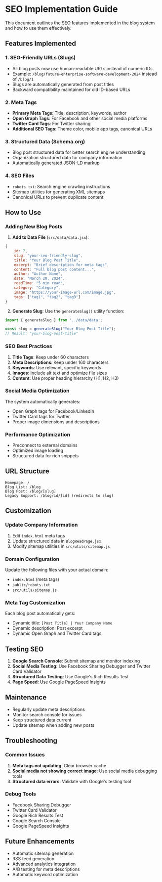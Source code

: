 # SEO Implementation Guide

This document outlines the SEO features implemented in the blog system and how to use them effectively.

## Features Implemented

### 1. SEO-Friendly URLs (Slugs)
- All blog posts now use human-readable URLs instead of numeric IDs
- Example: `/blog/future-enterprise-software-development-2024` instead of `/blog/1`
- Slugs are automatically generated from post titles
- Backward compatibility maintained for old ID-based URLs

### 2. Meta Tags
- **Primary Meta Tags**: Title, description, keywords, author
- **Open Graph Tags**: For Facebook and other social media platforms
- **Twitter Card Tags**: For Twitter sharing
- **Additional SEO Tags**: Theme color, mobile app tags, canonical URLs

### 3. Structured Data (Schema.org)
- Blog post structured data for better search engine understanding
- Organization structured data for company information
- Automatically generated JSON-LD markup

### 4. SEO Files
- `robots.txt`: Search engine crawling instructions
- Sitemap utilities for generating XML sitemaps
- Canonical URLs to prevent duplicate content

## How to Use

### Adding New Blog Posts

1. **Add to Data File** (`src/data/data.jsx`):
```javascript
{
    id: 7,
    slug: "your-seo-friendly-slug",
    title: "Your Blog Post Title",
    excerpt: "Brief description for meta tags",
    content: "Full blog post content...",
    author: "Author Name",
    date: "March 20, 2024",
    readTime: "5 min read",
    category: "Category",
    image: "https://your-image-url.com/image.jpg",
    tags: ["tag1", "tag2", "tag3"]
}
```

2. **Generate Slug**: Use the `generateSlug()` utility function:
```javascript
import { generateSlug } from '../data/data';

const slug = generateSlug("Your Blog Post Title");
// Result: "your-blog-post-title"
```

### SEO Best Practices

1. **Title Tags**: Keep under 60 characters
2. **Meta Descriptions**: Keep under 160 characters
3. **Keywords**: Use relevant, specific keywords
4. **Images**: Include alt text and optimize file sizes
5. **Content**: Use proper heading hierarchy (H1, H2, H3)

### Social Media Optimization

The system automatically generates:
- Open Graph tags for Facebook/LinkedIn
- Twitter Card tags for Twitter
- Proper image dimensions and descriptions

### Performance Optimization

- Preconnect to external domains
- Optimized image loading
- Structured data for rich snippets

## URL Structure

```
Homepage: /
Blog List: /blog
Blog Post: /blog/[slug]
Legacy Support: /blog/id/[id] (redirects to slug)
```

## Customization

### Update Company Information
1. Edit `index.html` meta tags
2. Update structured data in `BlogReadPage.jsx`
3. Modify sitemap utilities in `src/utils/sitemap.js`

### Domain Configuration
Update the following files with your actual domain:
- `index.html` (meta tags)
- `public/robots.txt`
- `src/utils/sitemap.js`

### Meta Tag Customization
Each blog post automatically gets:
- Dynamic title: `[Post Title] | Your Company Name`
- Dynamic description: Post excerpt
- Dynamic Open Graph and Twitter Card tags

## Testing SEO

1. **Google Search Console**: Submit sitemap and monitor indexing
2. **Social Media Testing**: Use Facebook Sharing Debugger and Twitter Card Validator
3. **Structured Data Testing**: Use Google's Rich Results Test
4. **Page Speed**: Use Google PageSpeed Insights

## Maintenance

- Regularly update meta descriptions
- Monitor search console for issues
- Keep structured data current
- Update sitemap when adding new posts

## Troubleshooting

### Common Issues

1. **Meta tags not updating**: Clear browser cache
2. **Social media not showing correct image**: Use social media debugging tools
3. **Structured data errors**: Validate with Google's testing tool

### Debug Tools

- Facebook Sharing Debugger
- Twitter Card Validator
- Google Rich Results Test
- Google Search Console
- Google PageSpeed Insights

## Future Enhancements

- Automatic sitemap generation
- RSS feed generation
- Advanced analytics integration
- A/B testing for meta descriptions
- Automatic keyword optimization 